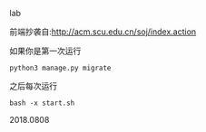 lab

前端抄袭自:http://acm.scu.edu.cn/soj/index.action

如果你是第一次运行
	
	python3 manage.py migrate

之后每次运行
	
	bash -x start.sh

2018.0808
